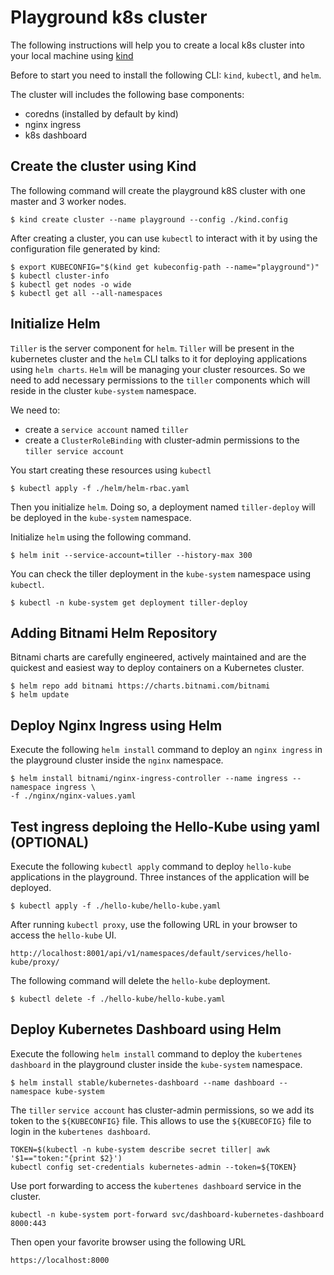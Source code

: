 # Playground k8s cluster 
The following instructions will help you to create a local k8s cluster into your local machine using [kind](https://kind.sigs.k8s.io)

Before to start you need to install the following CLI: `kind`, `kubectl`, and `helm`.

The cluster will includes the following base components:
- coredns (installed by default by kind)
- nginx ingress
- k8s dashboard

## Create the cluster using Kind
The following command will create the playground k8S cluster with one master and 3 worker nodes.
```
$ kind create cluster --name playground --config ./kind.config
```

After creating a cluster, you can use `kubectl` to interact with it by using the configuration file generated by kind:
```
$ export KUBECONFIG="$(kind get kubeconfig-path --name="playground")"
$ kubectl cluster-info
$ kubectl get nodes -o wide
$ kubectl get all --all-namespaces
```

## Initialize Helm 
`Tiller` is the server component for `helm`. `Tiller` will be present in the kubernetes cluster and the `helm` CLI talks to it for deploying applications using `helm charts`.
`Helm` will be managing your cluster resources. So we need to add necessary permissions to the `tiller` components which will reside in the cluster `kube-system` namespace.

We need to:
- create a `service account` named `tiller`
- create a `ClusterRoleBinding` with cluster-admin permissions to the `tiller service account`

You start creating these resources using `kubectl`
```
$ kubectl apply -f ./helm/helm-rbac.yaml
```

Then you initialize `helm`. Doing so, a deployment named `tiller-deploy` will be deployed in the `kube-system` namespace.

Initialize `helm` using the following command.
```
$ helm init --service-account=tiller --history-max 300
```

You can check the tiller deployment in the `kube-system` namespace using `kubectl`.
```
$ kubectl -n kube-system get deployment tiller-deploy 
```

## Adding Bitnami Helm Repository
Bitnami charts are carefully engineered, actively maintained and are the quickest and easiest way to deploy containers on a Kubernetes cluster.
```
$ helm repo add bitnami https://charts.bitnami.com/bitnami
$ helm update
```


## Deploy Nginx Ingress using Helm
Execute the following `helm install` command to deploy an `nginx ingress` in the playground cluster inside the `nginx` namespace. 
```
$ helm install bitnami/nginx-ingress-controller --name ingress --namespace ingress \
-f ./nginx/nginx-values.yaml
```

## Test ingress deploing the Hello-Kube using yaml (OPTIONAL)
Execute the following `kubectl apply` command to deploy `hello-kube` applications in the playground. Three instances of the application will be deployed.
```
$ kubectl apply -f ./hello-kube/hello-kube.yaml
```

After running `kubectl proxy`, use the following URL in your browser to access the `hello-kube` UI.
```
http://localhost:8001/api/v1/namespaces/default/services/hello-kube/proxy/
```

The following command will delete the `hello-kube` deployment.
```
$ kubectl delete -f ./hello-kube/hello-kube.yaml
```

## Deploy Kubernetes Dashboard using Helm 
Execute the following `helm install` command to deploy the `kubertenes dashboard` in the playground cluster inside the `kube-system` namespace.
```
$ helm install stable/kubernetes-dashboard --name dashboard --namespace kube-system
```

The `tiller` `service account` has cluster-admin permissions, so we add its token to the `${KUBECONFIG}` file. This allows to use the `${KUBECOFIG}` file to login in the `kubertenes dashboard`.
```
TOKEN=$(kubectl -n kube-system describe secret tiller| awk '$1=="token:"{print $2}')
kubectl config set-credentials kubernetes-admin --token=${TOKEN}
```

Use port forwarding to access the `kubertenes dashboard` service in the cluster.
```
kubectl -n kube-system port-forward svc/dashboard-kubernetes-dashboard 8000:443
```

Then open your favorite browser using the following URL
```
https://localhost:8000
```


